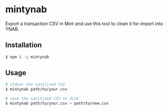 # mintynab

Export a transaction CSV in Mint and use this tool to clean it for import into YNAB.

## Installation
```sh
$ npm i -g mintynab
```

## Usage
```sh
# stdout the sanitized CSV
$ mintynab path/to/your.csv

# save the sanitized CSV to disk
$ mintynab path/to/your.csv > path/to/new.csv
```
